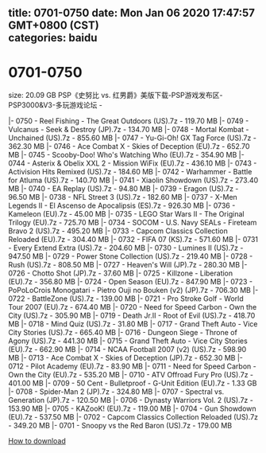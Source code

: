 
title: 0701-0750
date: Mon Jan 06 2020 17:47:57 GMT+0800 (CST)    
categories: baidu
---

# 0701-0750
size: 20.09 GB
 PSP《史努比 vs. 红男爵》美版下载-PSP游戏发布区-PSP3000&V3-多玩游戏论坛 -
 
|- 0750 - Reel Fishing - The Great Outdoors (US).7z - 119.70 MB
|- 0749 - Vulcanus - Seek &amp; Destroy (JP).7z - 134.70 MB
|- 0748 - Mortal Kombat - Unchained (US).7z - 855.60 MB
|- 0747 - Yu-Gi-Oh! GX Tag Force (US).7z - 362.30 MB
|- 0746 - Ace Combat X - Skies of Deception (EU).7z - 652.70 MB
|- 0745 - Scooby-Doo! Who's Watching Who (EU).7z - 354.90 MB
|- 0744 - Asterix &amp; Obelix XXL 2 - Mission WiFix (EU).7z - 436.10 MB
|- 0743 - Activision Hits Remixed (US).7z - 184.60 MB
|- 0742 - Warhammer - Battle for Atluma (US).7z - 140.70 MB
|- 0741 - Xiaolin Showdown (US).7z - 273.40 MB
|- 0740 - EA Replay (US).7z - 94.80 MB
|- 0739 - Eragon (US).7z - 96.50 MB
|- 0738 - NFL Street 3 (US).7z - 182.60 MB
|- 0737 - X-Men Legends II - El Ascenso de Apocalipsis (ES).7z - 926.30 MB
|- 0736 - Kameleon (EU).7z - 45.00 MB
|- 0735 - LEGO Star Wars II - The Original Trilogy (EU).7z - 725.70 MB
|- 0734 - SOCOM - U.S. Navy SEALs - Fireteam Bravo 2 (US).7z - 495.20 MB
|- 0733 - Capcom Classics Collection Reloaded (EU).7z - 304.40 MB
|- 0732 - FIFA 07 (KS).7z - 571.60 MB
|- 0731 - Every Extend Extra (US).7z - 204.60 MB
|- 0730 - Lumines II (US).7z - 947.50 MB
|- 0729 - Power Stone Collection (US).7z - 219.40 MB
|- 0728 - Rush (US).7z - 808.50 MB
|- 0727 - Heaven's Will (JP).7z - 280.30 MB
|- 0726 - Chotto Shot (JP).7z - 37.60 MB
|- 0725 - Killzone - Liberation (EU).7z - 356.80 MB
|- 0724 - Open Season (EU).7z - 847.90 MB
|- 0723 - PoPoLoCrois Monogatari - Pietro Ouji no Bouken (v2) (JP).7z - 706.30 MB
|- 0722 - BattleZone (US).7z - 139.00 MB
|- 0721 - Pro Stroke Golf - World Tour 2007 (EU).7z - 674.40 MB
|- 0720 - Need for Speed Carbon - Own the City (US).7z - 305.90 MB
|- 0719 - Death Jr.II - Root of Evil (US).7z - 418.70 MB
|- 0718 - Mind Quiz (US).7z - 31.80 MB
|- 0717 - Grand Theft Auto - Vice City Stories (US).7z - 665.40 MB
|- 0716 - Dungeon Siege - Throne of Agony (US).7z - 441.30 MB
|- 0715 - Grand Theft Auto - Vice City Stories (EU).7z - 662.90 MB
|- 0714 - NCAA Football 2007 (v2) (US).7z - 598.90 MB
|- 0713 - Ace Combat X - Skies of Deception (JP).7z - 652.30 MB
|- 0712 - Pilot Academy (EU).7z - 83.90 MB
|- 0711 - Need for Speed Carbon - Own the City (EU).7z - 535.20 MB
|- 0710 - ATV Offroad Fury Pro (US).7z - 401.00 MB
|- 0709 - 50 Cent - Bulletproof - G-Unit Edition (EU).7z - 1.33 GB
|- 0708 - Spider-Man 2 (JP).7z - 324.80 MB
|- 0707 - Spectral vs. Generation (JP).7z - 120.50 MB
|- 0706 - Dynasty Warriors Vol. 2 (US).7z - 153.90 MB
|- 0705 - KAZooK! (EU).7z - 119.00 MB
|- 0704 - Gun Showdown (EU).7z - 537.50 MB
|- 0702 - Capcom Classics Collection Reloaded (US).7z - 349.20 MB
|- 0701 - Snoopy vs the Red Baron (US).7z - 179.00 MB

[How to download](https://bpcam.bemobtrk.com/go/2ceec3aa-1ca2-46d6-b9ff-aaa5c184517c?jno=5504)